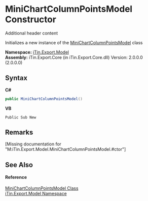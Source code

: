 # MiniChartColumnPointsModel Constructor 
Additional header content 

Initializes a new instance of the <a href="T_iTin_Export_Model_MiniChartColumnPointsModel">MiniChartColumnPointsModel</a> class

**Namespace:**&nbsp;<a href="N_iTin_Export_Model">iTin.Export.Model</a><br />**Assembly:**&nbsp;iTin.Export.Core (in iTin.Export.Core.dll) Version: 2.0.0.0 (2.0.0.0)

## Syntax

**C#**<br />
``` C#
public MiniChartColumnPointsModel()
```

**VB**<br />
``` VB
Public Sub New
```


## Remarks
\[Missing <remarks> documentation for "M:iTin.Export.Model.MiniChartColumnPointsModel.#ctor"\]

## See Also


#### Reference
<a href="T_iTin_Export_Model_MiniChartColumnPointsModel">MiniChartColumnPointsModel Class</a><br /><a href="N_iTin_Export_Model">iTin.Export.Model Namespace</a><br />
